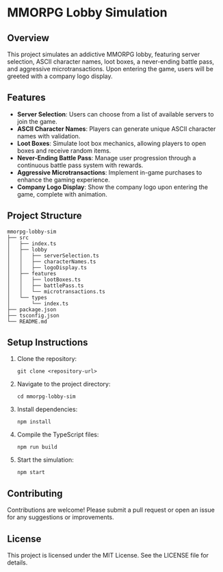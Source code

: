 # MMORPG Lobby Simulation

## Overview
This project simulates an addictive MMORPG lobby, featuring server selection, ASCII character names, loot boxes, a never-ending battle pass, and aggressive microtransactions. Upon entering the game, users will be greeted with a company logo display.

## Features
- **Server Selection**: Users can choose from a list of available servers to join the game.
- **ASCII Character Names**: Players can generate unique ASCII character names with validation.
- **Loot Boxes**: Simulate loot box mechanics, allowing players to open boxes and receive random items.
- **Never-Ending Battle Pass**: Manage user progression through a continuous battle pass system with rewards.
- **Aggressive Microtransactions**: Implement in-game purchases to enhance the gaming experience.
- **Company Logo Display**: Show the company logo upon entering the game, complete with animation.

## Project Structure
```
mmorpg-lobby-sim
├── src
│   ├── index.ts
│   ├── lobby
│   │   ├── serverSelection.ts
│   │   ├── characterNames.ts
│   │   ├── logoDisplay.ts
│   ├── features
│   │   ├── lootBoxes.ts
│   │   ├── battlePass.ts
│   │   └── microtransactions.ts
│   └── types
│       └── index.ts
├── package.json
├── tsconfig.json
└── README.md
```

## Setup Instructions
1. Clone the repository:
   ```
   git clone <repository-url>
   ```
2. Navigate to the project directory:
   ```
   cd mmorpg-lobby-sim
   ```
3. Install dependencies:
   ```
   npm install
   ```
4. Compile the TypeScript files:
   ```
   npm run build
   ```
5. Start the simulation:
   ```
   npm start
   ```

## Contributing
Contributions are welcome! Please submit a pull request or open an issue for any suggestions or improvements.

## License
This project is licensed under the MIT License. See the LICENSE file for details.
